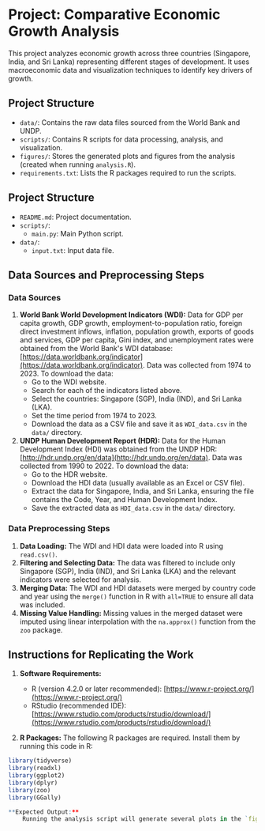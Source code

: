 # Project: Comparative Economic Growth Analysis

This project analyzes economic growth across three countries (Singapore, India, and Sri Lanka) representing different stages of development. It uses macroeconomic data and visualization techniques to identify key drivers of growth.

## Project Structure
*   `data/`: Contains the raw data files sourced from the World Bank and UNDP.
*   `scripts/`: Contains R scripts for data processing, analysis, and visualization.
*   `figures/`: Stores the generated plots and figures from the analysis (created when running `analysis.R`).
*   `requirements.txt`: Lists the R packages required to run the scripts.

## Project Structure

*   `README.md`: Project documentation.
*   `scripts/`:
    *   `main.py`: Main Python script.
*   `data/`:
    *   `input.txt`: Input data file.




## Data Sources and Preprocessing Steps

### Data Sources

1.  **World Bank World Development Indicators (WDI):** Data for GDP per capita growth, GDP growth, employment-to-population ratio, foreign direct investment inflows, inflation, population growth, exports of goods and services, GDP per capita, Gini index, and unemployment rates were obtained from the World Bank's WDI database: [https://data.worldbank.org/indicator](https://data.worldbank.org/indicator). Data was collected from 1974 to 2023. To download the data:
    *   Go to the WDI website.
    *   Search for each of the indicators listed above.
    *   Select the countries: Singapore (SGP), India (IND), and Sri Lanka (LKA).
    *   Set the time period from 1974 to 2023.
    *   Download the data as a CSV file and save it as `WDI_data.csv` in the `data/` directory.
2.  **UNDP Human Development Report (HDR):** Data for the Human Development Index (HDI) was obtained from the UNDP HDR: [http://hdr.undp.org/en/data](http://hdr.undp.org/en/data). Data was collected from 1990 to 2022. To download the data:
    *   Go to the HDR website.
    *   Download the HDI data (usually available as an Excel or CSV file).
    *   Extract the data for Singapore, India, and Sri Lanka, ensuring the file contains the Code, Year, and Human Development Index.
    *   Save the extracted data as `HDI_data.csv` in the `data/` directory.

### Data Preprocessing Steps

1.  **Data Loading:** The WDI and HDI data were loaded into R using `read.csv()`.
2.  **Filtering and Selecting Data:** The data was filtered to include only Singapore (SGP), India (IND), and Sri Lanka (LKA) and the relevant indicators were selected for analysis.
3.  **Merging Data:** The WDI and HDI datasets were merged by country code and year using the `merge()` function in R with `all=TRUE` to ensure all data was included.
4.  **Missing Value Handling:** Missing values in the merged dataset were imputed using linear interpolation with the `na.approx()` function from the `zoo` package.

 ## Instructions for Replicating the Work

1.  **Software Requirements:**
    *   R (version 4.2.0 or later recommended): [https://www.r-project.org/](https://www.r-project.org/)
    *   RStudio (recommended IDE): [https://www.rstudio.com/products/rstudio/download/](https://www.rstudio.com/products/rstudio/download/)

2.  **R Packages:**
    The following R packages are required. Install them by running this code in R:

```r
library(tidyverse)
library(readxl)
library(ggplot2)
library(dplyr)
library(zoo)
library(GGally)

**Expected Output:**
    Running the analysis script will generate several plots in the `figures/` directory, including a line plot of GDP per capita growth for each country and correlation plots.

